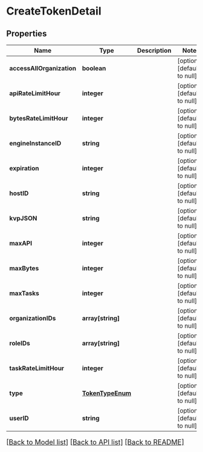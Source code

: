 # CreateTokenDetail

## Properties
Name | Type | Description | Notes
------------ | ------------- | ------------- | -------------
**accessAllOrganization** | **boolean** |  | [optional] [default to null]
**apiRateLimitHour** | **integer** |  | [optional] [default to null]
**bytesRateLimitHour** | **integer** |  | [optional] [default to null]
**engineInstanceID** | **string** |  | [optional] [default to null]
**expiration** | **integer** |  | [optional] [default to null]
**hostID** | **string** |  | [optional] [default to null]
**kvpJSON** | **string** |  | [optional] [default to null]
**maxAPI** | **integer** |  | [optional] [default to null]
**maxBytes** | **integer** |  | [optional] [default to null]
**maxTasks** | **integer** |  | [optional] [default to null]
**organizationIDs** | **array[string]** |  | [optional] [default to null]
**roleIDs** | **array[string]** |  | [optional] [default to null]
**taskRateLimitHour** | **integer** |  | [optional] [default to null]
**type** | [**TokenTypeEnum**](TokenTypeEnum.md) |  | [optional] [default to null]
**userID** | **string** |  | [optional] [default to null]

[[Back to Model list]](../README.md#documentation-for-models) [[Back to API list]](../README.md#documentation-for-api-endpoints) [[Back to README]](../README.md)

<style>
     p, ul, ol, li { font-size: 18px !important;}
</style>


